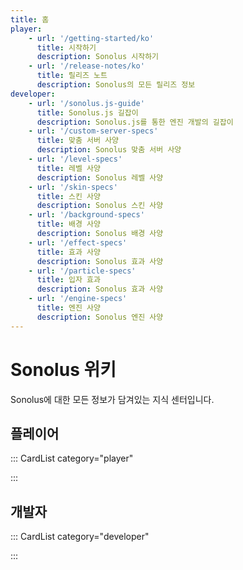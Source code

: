 ```yaml
---
title: 홈
player:
    - url: '/getting-started/ko'
      title: 시작하기
      description: Sonolus 시작하기
    - url: '/release-notes/ko'
      title: 릴리즈 노트
      description: Sonolus의 모든 릴리즈 정보
developer:
    - url: '/sonolus.js-guide'
      title: Sonolus.js 길잡이
      description: Sonolus.js를 통한 엔진 개발의 길잡이
    - url: '/custom-server-specs'
      title: 맞춤 서버 사양
      description: Sonolus 맞춤 서버 사양
    - url: '/level-specs'
      title: 레벨 사양
      description: Sonolus 레벨 사양
    - url: '/skin-specs'
      title: 스킨 사양
      description: Sonolus 스킨 사양
    - url: '/background-specs'
      title: 배경 사양
      description: Sonolus 배경 사양
    - url: '/effect-specs'
      title: 효과 사양
      description: Sonolus 효과 사양
    - url: '/particle-specs'
      title: 입자 효과
      description: Sonolus 효과 사양
    - url: '/engine-specs'
      title: 엔진 사양
      description: Sonolus 엔진 사양
---
```


# Sonolus 위키

Sonolus에 대한 모든 정보가 담겨있는 지식 센터입니다.

## 플레이어

::: CardList category="player"

:::

## 개발자

::: CardList category="developer"

:::
